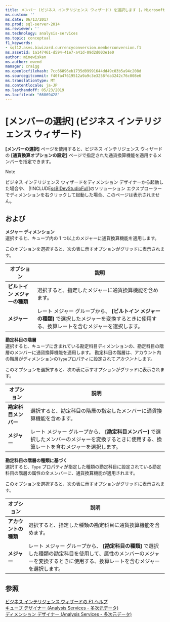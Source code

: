 ```yaml
---
title: メンバー (ビジネス インテリジェンス ウィザード) を選択します |。Microsoft Docs
ms.custom: ''
ms.date: 06/13/2017
ms.prod: sql-server-2014
ms.reviewer: ''
ms.technology: analysis-services
ms.topic: conceptual
f1_keywords:
- sql12.asvs.biwizard.currencyconversion.memberconversion.f1
ms.assetid: 1a147461-d594-41e7-a41d-09d2d003e1e0
author: minewiskan
ms.author: owend
manager: craigg
ms.openlocfilehash: 7cc66896eb1735d09991644dd49c03b5a94c208d
ms.sourcegitcommit: f40fa47619512a9a9c3e3258fda3242c76c008e6
ms.translationtype: MT
ms.contentlocale: ja-JP
ms.lasthandoff: 05/23/2019
ms.locfileid: "66069428"
---
```

# <a name="select-members-business-intelligence-wizard"></a>[メンバーの選択] (ビジネス インテリジェンス ウィザード)
  **[メンバーの選択]** ページを使用すると、ビジネス インテリジェンス ウィザードの **[通貨換算オプションの設定]** ページで指定された通貨換算機能を適用するメンバーを指定できます。  
  
> [!NOTE]  
>  ビジネス インテリジェンス ウィザードをディメンション デザイナーから起動した場合や、 [!INCLUDE[ssBIDevStudioFull](../includes/ssbidevstudiofull-md.md)]のソリューション エクスプローラーでディメンションを右クリックして起動した場合、このページは表示されません。  
  
## <a name="options"></a>および  
 **メジャー ディメンション**  
 選択すると、キューブ内の 1 つ以上のメジャーに通貨換算機能を適用します。  
  
 このオプションを選択すると、次の表に示すオプションがグリッドに表示されます。  
  
|オプション|説明|  
|------------|-----------------|  
|**ビルトイン メジャーの種類**|選択すると、指定したメジャーに通貨換算機能を含めます。|  
|**メジャー**|レート メジャー グループから、 **[ビルトイン メジャーの種類]** で選択したメジャーを変換するときに使用する、換算レートを含むメジャーを選択します。|  
  
 **勘定科目の階層**  
 選択すると、キューブに含まれている勘定科目ディメンションの、勘定科目の階層のメンバーに通貨換算機能を適用します。 勘定科目の階層は、アカウント内の階層がディメンションの`Type`プロパティに設定されて*アカウント*します。  
  
 このオプションを選択すると、次の表に示すオプションがグリッドに表示されます。  
  
|オプション|説明|  
|------------|-----------------|  
|**勘定科目メンバー**|選択すると、勘定科目の階層の指定したメンバーに通貨換算機能を含めます。|  
|**メジャー**|レート メジャー グループから、 **[勘定科目メンバー]** で選択したメンバーのメジャーを変換するときに使用する、換算レートを含むメジャーを選択します。|  
  
 **勘定科目の階層の種類に基づく**  
 選択すると、`Type` プロパティが指定した種類の勘定科目に設定されている勘定科目の階層の属性の全メンバーに、通貨換算機能が適用されます。  
  
 このオプションを選択すると、次の表に示すオプションがグリッドに表示されます。  
  
|オプション|説明|  
|------------|-----------------|  
|**アカウントの種類**|選択すると、指定した種類の勘定科目に通貨換算機能を含めます。|  
|**メジャー**|レート メジャー グループから、 **[勘定科目の種類]** で選択した種類の勘定科目を使用して、属性のメンバーのメジャーを変換するときに使用する、換算レートを含むメジャーを選択します。|  
  
## <a name="see-also"></a>参照  
 [ビジネス インテリジェンス ウィザードの F1 ヘルプ](business-intelligence-wizard-f1-help.md)   
 [キューブ デザイナー &#40;Analysis Services - 多次元データ&#41;](cube-designer-analysis-services-multidimensional-data.md)   
 [ディメンション デザイナー &#40;Analysis Services - 多次元データ&#41;](dimension-designer-analysis-services-multidimensional-data.md)  
  
  

